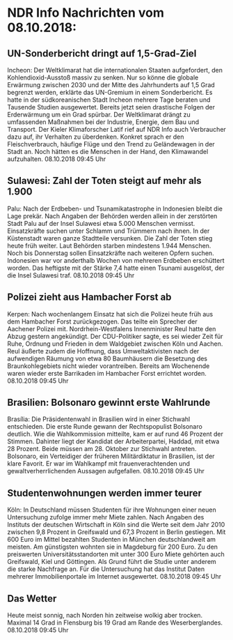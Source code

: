 # NDR Info Nachrichten vom 08.10.2018:


## UN-Sonderbericht dringt auf 1,5-Grad-Ziel
Incheon: Der Weltklimarat hat die internationalen Staaten aufgefordert, den Kohlendioxid-Ausstoß massiv zu senken. Nur so könne die globale Erwärmung zwischen 2030 und der Mitte des Jahrhunderts auf 1,5 Grad begrenzt werden, erklärte das UN-Gremium in einem Sonderbericht. Es hatte in der südkoreanischen Stadt Incheon mehrere Tage beraten und Tausende Studien ausgewertet. Bereits jetzt seien drastische Folgen der Erderwärmung um ein Grad spürbar. Der Weltklimarat drängt zu umfassenden Maßnahmen bei der Industrie, Energie, dem Bau und Transport. Der Kieler Klimaforscher Latif rief auf NDR Info auch Verbraucher dazu auf, ihr Verhalten zu überdenken. Konkret sprach er den Fleischverbrauch, häufige Flüge und den Trend zu Geländewagen in der Stadt an. Noch hätten es die Menschen in der Hand, den Klimawandel aufzuhalten. 08.10.2018 09:45 Uhr 

## Sulawesi: Zahl der Toten steigt auf mehr als 1.900
Palu: Nach der Erdbeben- und Tsunamikatastrophe in Indonesien bleibt die Lage prekär. Nach Angaben der Behörden werden allein in der zerstörten Stadt Palu auf der Insel Sulawesi etwa 5.000 Menschen vermisst. Einsatzkräfte suchen unter Schlamm und Trümmern nach ihnen. In der Küstenstadt waren ganze Stadtteile versunken. Die Zahl der Toten stieg heute früh weiter. Laut Behörden starben mindestens 1.944 Menschen. Noch bis Donnerstag sollen Einsatzkräfte nach weiteren Opfern suchen. Indonesien war vor anderthalb Wochen von mehreren Erdbeben erschüttert worden. Das heftigste mit der Stärke 7,4 hatte einen Tsunami ausgelöst, der die Insel Sulawesi traf. 08.10.2018 09:45 Uhr 

## Polizei zieht aus Hambacher Forst ab
Kerpen: Nach wochenlangem Einsatz hat sich die Polizei heute früh aus dem Hambacher Forst zurückgezogen. Das teilte ein Sprecher der Aachener Polizei mit. Nordrhein-Westfalens Innenminister Reul hatte den Abzug gestern angekündigt. Der CDU-Politiker sagte, es sei wieder Zeit für Ruhe, Ordnung und Frieden in dem Waldgebiet zwischen Köln und Aachen. Reul äußerte zudem die Hoffnung, dass Umweltaktivisten nach der aufwendigen Räumung von etwa 80 Baumhäusern die Besetzung des Braunkohlegebiets nicht wieder vorantreiben. Bereits am Wochenende waren wieder erste Barrikaden im Hambacher Forst errichtet worden. 08.10.2018 09:45 Uhr 

## Brasilien: Bolsonaro gewinnt erste Wahlrunde
Brasília: Die Präsidentenwahl in Brasilien wird in einer Stichwahl entschieden. Die erste Runde gewann der Rechtspopulist Bolsonaro deutlich. Wie die Wahlkommission mitteilte, kam er auf rund 46 Prozent der Stimmen. Dahinter liegt der Kandidat der Arbeiterpartei, Haddad, mit etwa 28 Prozent. Beide müssen am 28. Oktober zur Stichwahl antreten. Bolsonaro, ein Verteidiger der früheren Militärdiktatur in Brasilien, ist der klare Favorit. Er war im Wahlkampf mit frauenverachtenden und gewaltverherrlichenden Aussagen aufgefallen. 08.10.2018 09:45 Uhr 

## Studentenwohnungen werden immer teurer
Köln: In Deutschland müssen Studenten für ihre Wohnungen einer neuen Untersuchung zufolge immer mehr Miete zahlen. Nach Angaben des Instituts der deutschen Wirtschaft in Köln sind die Werte seit dem Jahr 2010 zwischen 9,8 Prozent in Greifswald und 67,3 Prozent in Berlin gestiegen. Mit 600 Euro im Mittel bezahlten Studenten in München deutschlandweit am meisten. Am günstigsten wohnten sie in Magdeburg für 200 Euro. Zu den preiswerten Universitätsstandorten mit unter 300 Euro Miete gehörten auch Greifswald, Kiel und Göttingen. Als Grund führt die Studie unter anderem die starke Nachfrage an. Für die Untersuchung hat das Institut Daten mehrerer Immobilienportale im Internet ausgewertet. 08.10.2018 09:45 Uhr 

## Das Wetter
Heute meist sonnig, nach Norden hin zeitweise wolkig aber trocken. Maximal 14 Grad in Flensburg bis 19 Grad am Rande des Weserberglandes. 08.10.2018 09:45 Uhr 

